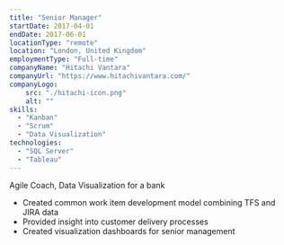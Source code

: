 ```yaml
---
title: "Senior Manager"
startDate: 2017-04-01
endDate: 2017-06-01
locationType: "remote"
location: "London, United Kingdom"
employmentType: "Full-time"
companyName: "Hitachi Vantara"
companyUrl: "https://www.hitachivantara.com/"
companyLogo:
    src: "./hitachi-icon.png"
    alt: ""
skills:
  - "Kanban"
  - "Scrum"
  - "Data Visualization"
technologies:
  - "SQL Server"
  - "Tableau"
---
```

Agile Coach, Data Visualization for a bank

- Created common work item development model combining TFS and JIRA data
- Provided insight into customer delivery processes
- Created visualization dashboards for senior management
